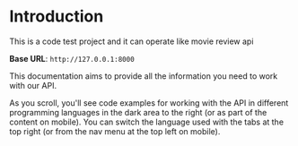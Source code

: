 # Introduction

This is a code test project and it can operate like movie review api

<aside>
    <strong>Base URL</strong>: <code>http://127.0.0.1:8000</code>
</aside>

This documentation aims to provide all the information you need to work with our API.

<aside>As you scroll, you'll see code examples for working with the API in different programming languages in the dark area to the right (or as part of the content on mobile).
You can switch the language used with the tabs at the top right (or from the nav menu at the top left on mobile).</aside>


